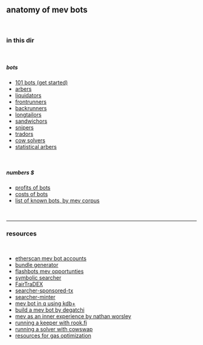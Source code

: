 ## anatomy of mev bots

<br>

### in this dir

<br>

##### bots

* [101 bots (get started)](bots/101.md)
* [arbers](bots/arbers.md)
* [liquidators](bots/liquidators.md)
* [frontrunners](bots/frontrunners.md)
* [backrunners](bots/backrunners.md)
* [longtailors](bots/longtailors.md)
* [sandwichors](bots/sandwichors.md)
* [snipers](bots/snipers.md)
* [tradors](bots/tradors.md)
* [cow solvers](bots/cow-solvers.md)
* [statistical arbers](bots/stat-arbers.md) 


<br>

##### numbers $

* [profits of bots](profits)
* [costs of bots](deployment)
* [list of known bots, by mev corpus](https://github.com/manifoldfinance/mev-corpus/blob/master/packages/known-bots/lib/known-bots.js)

<br>


---

### resources

<br>

* [etherscan mev bot accounts](https://etherscan.io/accounts/label/mev-bot)
* [bundle generator](https://github.com/Alcibiades-Capital/mev_bundle_generator)
* [flashbots mev opportunties](https://github.com/flashbots/mev-job-board)
* [symbolic searcher](https://github.com/bzhang42/symbolic-searcher)
* [FairTraDEX](https://github.com/MEVProof/Contracts)
* [searcher-sponsored-tx](https://github.com/flashbots/searcher-sponsored-tx)
* [searcher-minter](https://github.com/flashbots/searcher-minter)
* [mev bot in q using kdb+](https://github.com/sambacha/q-evm)
* [build a mev bot by degatchi](https://www.degatchi.com/articles/how-to-build-a-mev-bot)
* [mev as an inner experience by nathan worsley](https://www.youtube.com/watch?v=9iHlyaRsgYI)
* [running a keeper with rook.fi](https://docs.rook.fi/reference/integrate/run-a-keeper)
* [running a solver with cowswap](https://mirror.xyz/steinkirch.eth/s_RwnRgJvK_6fLYPyav7lFT3Zs4W4ZvYwp-AM9EbuhQ)
* [resources for gas optimization](https://github.com/go-outside-labs/web3-solidity/blob/main/saving_gas/README.md)


